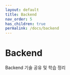 ```yaml
---
layout: default
title: Backend
nav_order: 5
has_children: true
permalink: /docs/backend
---
```


# Backend
Backend 기술 공유 및 학습 정리
